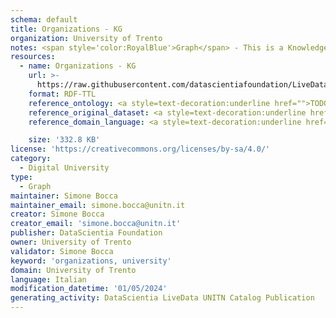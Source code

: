 ```yaml
---
schema: default
title: Organizations - KG
organization: University of Trento
notes: <span style='color:RoyalBlue'>Graph</span> - This is a Knowledge Graph, created by the University of Trento (UNITN), that includes information about the organizations in the UNITN.
resources:
  - name: Organizations - KG
    url: >-
      https://raw.githubusercontent.com/datascientiafoundation/LiveDataUNITN-DREP/main/Data%20Resources/KGs/DU-UNITN-organizations-kg.ttl
    format: RDF-TTL
    reference_ontology: <a style=text-decoration:underline href="">TODO</a>
    reference_original_dataset: <a style=text-decoration:underline href="https://datascientiafoundation.github.io/LiveDataUNITN/datasets/UNITN-organizations/">Organizations</a>
    reference_domain_language: <a style=text-decoration:underline href="">TODO</a>

    size: '332.8 KB'
license: 'https://creativecommons.org/licenses/by-sa/4.0/'
category:
  - Digital University
type:
  - Graph
maintainer: Simone Bocca
maintainer_email: simone.bocca@unitn.it
creator: Simone Bocca
creator_email: 'simone.bocca@unitn.it'
publisher: DataScientia Foundation
owner: University of Trento
validator: Simone Bocca
keyword: 'organizations, university'
domain: University of Trento
language: Italian
modification_datetime: '01/05/2024'
generating_activity: DataScientia LiveData UNITN Catalog Publication
---
```

